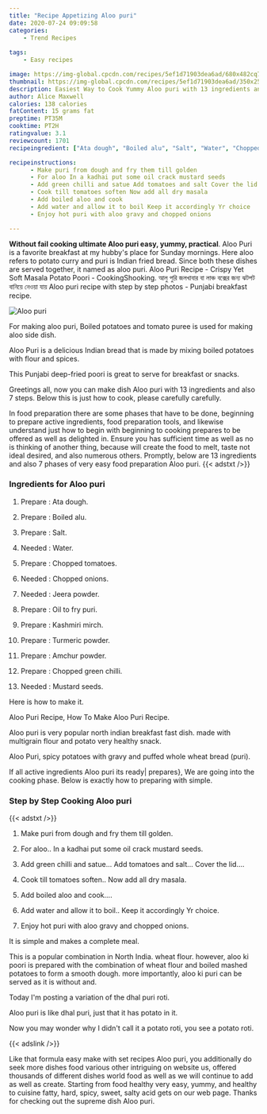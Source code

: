```yaml
---
title: "Recipe Appetizing Aloo puri"
date: 2020-07-24 09:09:58
categories:
    - Trend Recipes
    
tags:
    - Easy recipes

image: https://img-global.cpcdn.com/recipes/5ef1d71903dea6ad/680x482cq70/aloo-puri-recipe-main-photo.jpg
thumbnail: https://img-global.cpcdn.com/recipes/5ef1d71903dea6ad/350x250cq70/aloo-puri-recipe-main-photo.jpg
description: Easiest Way to Cook Yummy Aloo puri with 13 ingredients and 7 stages of easy cooking.
author: Alice Maxwell
calories: 138 calories
fatContent: 15 grams fat
preptime: PT35M
cooktime: PT2H
ratingvalue: 3.1
reviewcount: 1701
recipeingredient: ["Ata dough", "Boiled alu", "Salt", "Water", "Chopped tomatoes", "Chopped onions", "Jeera powder", "Oil to fry puri", "Kashmiri mirch", "Turmeric powder", "Amchur powder", "Chopped green chilli", "Mustard seeds"]

recipeinstructions: 
      - Make puri from dough and fry them till golden 
      - For aloo In a kadhai put some oil crack mustard seeds 
      - Add green chilli and satue Add tomatoes and salt Cover the lid 
      - Cook till tomatoes soften Now add all dry masala 
      - Add boiled aloo and cook 
      - Add water and allow it to boil Keep it accordingly Yr choice 
      - Enjoy hot puri with aloo gravy and chopped onions

---
```




**Without fail cooking ultimate Aloo puri easy, yummy, practical**. Aloo Puri is a favorite breakfast at my hubby&#39;s place for Sunday mornings. Here aloo refers to potato curry and puri is Indian fried bread. Since both these dishes are served together, it named as aloo puri. Aloo Puri Recipe - Crispy Yet Soft Masala Potato Poori - CookingShooking. আলু পুরি জলখাবার বা লাঞ্চ বক্সের জন্য ঝটপট বানিয়ে নেওয়া যায় Aloo puri recipe with step by step photos - Punjabi breakfast recipe.


![Aloo puri](https://img-global.cpcdn.com/recipes/5ef1d71903dea6ad/680x482cq70/aloo-puri-recipe-main-photo.jpg "Aloo puri")



For making aloo puri, Boiled potatoes and tomato puree is used for making aloo side dish.

Aloo Puri is a delicious Indian bread that is made by mixing boiled potatoes with flour and spices.

This Punjabi deep-fried poori is great to serve for breakfast or snacks.


Greetings all, now you can make dish Aloo puri with 13 ingredients and also 7 steps. Below this is just how to cook, please carefully carefully.

In food preparation there are some phases that have to be done, beginning to prepare active ingredients, food preparation tools, and likewise understand just how to begin with beginning to cooking prepares to be offered as well as delighted in. Ensure you has sufficient time as well as no is thinking of another thing, because will create the food to melt, taste not ideal desired, and also numerous others. Promptly, below are 13 ingredients and also 7 phases of very easy food preparation Aloo puri.
{{< adstxt />}}

### Ingredients for Aloo puri


1. Prepare  : Ata dough.

1. Prepare  : Boiled alu.

1. Prepare  : Salt.

1. Needed  : Water.

1. Prepare  : Chopped tomatoes.

1. Needed  : Chopped onions.

1. Needed  : Jeera powder.

1. Prepare  : Oil to fry puri.

1. Prepare  : Kashmiri mirch.

1. Prepare  : Turmeric powder.

1. Prepare  : Amchur powder.

1. Prepare  : Chopped green chilli.

1. Needed  : Mustard seeds.


Here is how to make it.

Aloo Puri Recipe, How To Make Aloo Puri Recipe.

Aloo puri is very popular north indian breakfast fast dish. made with multigrain flour and potato very healthy snack.

Aloo Puri, spicy potatoes with gravy and puffed whole wheat bread (puri).


If all active ingredients Aloo puri its ready| prepares}, We are going into the cooking phase. Below is exactly how to preparing with simple.

### Step by Step Cooking Aloo puri

{{< adstxt />}}


1. Make puri from dough and fry them till golden.



1. For aloo.. In a kadhai put some oil crack mustard seeds.



1. Add green chilli and satue... Add tomatoes and salt... Cover the lid....



1. Cook till tomatoes soften.. Now add all dry masala.



1. Add boiled aloo and cook....



1. Add water and allow it to boil.. Keep it accordingly Yr choice.



1. Enjoy hot puri with aloo gravy and chopped onions.




It is simple and makes a complete meal.

This is a popular combination in North India. wheat flour. however, aloo ki poori is prepared with the combination of wheat flour and boiled mashed potatoes to form a smooth dough. more importantly, aloo ki puri can be served as it is without and.

Today I&#39;m posting a variation of the dhal puri roti.

Aloo puri is like dhal puri, just that it has potato in it.

Now you may wonder why I didn&#39;t call it a potato roti, you see a potato roti.


{{< adslink />}}

Like that formula easy make with set recipes Aloo puri, you additionally do seek more dishes food various other intriguing on website us, offered thousands of different dishes world food as well as we will continue to add as well as create. Starting from food healthy very easy, yummy, and healthy to cuisine fatty, hard, spicy, sweet, salty acid gets on our web page. Thanks for checking out the supreme dish Aloo puri.
